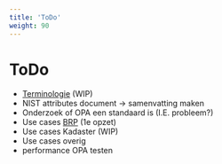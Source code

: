 ```yaml
---
title: 'ToDo'
weight: 90
---
```


# ToDo

- [Terminologie](/docs/5.architectuur/resources/terminologie) (WIP)
- NIST attributes document -> samenvatting maken
- Onderzoek of OPA een standaard is (I.E. probleem?)
- Use cases [BRP](/docs/5.architectuur/usecases/brp) (1e opzet)
- Use cases Kadaster (WIP)
- Use cases overig
- performance OPA testen

